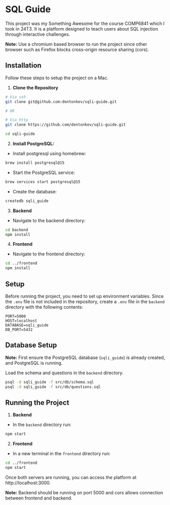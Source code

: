 # SQL Guide

This project was my Something Awesome for the course COMP6841 which I took in 24T3. It is a platform designed to teach users about SQL injection through interactive challenges. 

**Note:** Use a chromium based browser to run the project since other browser such as Firefox blocks cross-origin resource sharing (cors).

## Installation
Follow these steps to setup the project on a Mac.

1. **Clone the Repository**
```bash
# Via ssh 
git clone git@github.com:dentonkev/sqli-guide.git

# OR 

# Via http
git clone https://github.com/dentonkev/sqli-guide.git

cd sqli-guide
```
2. **Install PostgreSQL:**

- Install postgresql using homebrew:
```bash
brew install postgresql@15
```

- Start the PostgreSQL service:
```bash
brew services start postgresql@15
```

- Create the database:
```bash
createdb sqli_guide
```

3. **Backend**
- Navigate to the backend directory:
```bash
cd backend
npm install
```

4. **Frontend**
- Navigate to the frontend directory:
```bash
cd ../frontend
npm install
``` 

## Setup
Before running the project, you need to set up environment variables. Since the `.env` file is not included in the repository, create a `.env` file in the `backend` directory with the following contents:
```
PORT=5000
HOST=localhost
DATABASE=sqli_guide
DB_PORT=5432
```

## Database Setup
**Note:** First ensure the PostgreSQL database (`sqli_guide`) is already created, and PostgreSQL is running.

Load the schema and questions in the `backend` directory.
```bash
psql -d sqli_guide -f src/db/schema.sql
psql -d sqli_guide -f src/db/questions.sql
```

## Running the Project
1. **Backend**

- In the `backend` directory run:
```bash
npm start
```

2. **Frontend**

- In a new terminal in the `frontend` directory run:
```bash
cd ../frontend
npm start
```

Once both servers are running, you can access the platform at http://localhost:3000.

**Note:** Backend should be running on port 5000 and cors allows connection between frontend and backend. 